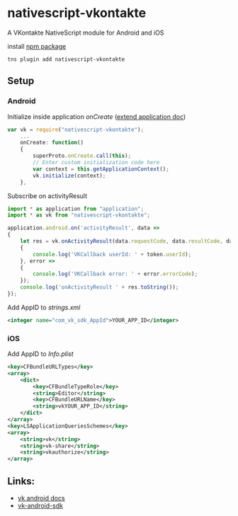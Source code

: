 # nativescript-vkontakte
A VKontakte NativeScript module for Android and iOS

install [npm package](https://www.npmjs.com/package/nativescript-vkontakte)
```
tns plugin add nativescript-vkontakte
```

## Setup

### Android

Initialize inside application *onCreate* 
([extend application doc](https://docs.nativescript.org/runtimes/android/advanced-topics/extend-application-activity))
```javascript
var vk = require("nativescript-vkontakte");
    ...
    onCreate: function() 
    {
        superProto.onCreate.call(this);
        // Enter custom initialization code here
        var context = this.getApplicationContext();
        vk.initialize(context);
    },
```

Subscribe on activityResult

```typescript
import * as application from "application";
import * as vk from "nativescript-vkontakte";

application.android.on('activityResult', data => 
{
    let res = vk.onActivityResult(data.requestCode, data.resultCode, data.intent, token => 
    {
        console.log('VKCallback userId: ' + token.userId);
    }, error => 
    {
        console.log('VKCallback error: ' + error.errorCode);
    });
    console.log('onActivityResult ' + res.toString());
});
```

Add AppID to *strings.xml*

```xml
<integer name="com_vk_sdk_AppId">YOUR_APP_ID</integer>
```

### iOS

Add AppID to *Info.plist*
```xml
<key>CFBundleURLTypes</key>
<array>
    <dict>
        <key>CFBundleTypeRole</key>
        <string>Editor</string>
        <key>CFBundleURLName</key>
        <string>vkYOUR_APP_ID</string>
    </dict>
</array>
<key>LSApplicationQueriesSchemes</key>
<array>
    <string>vk</string>
    <string>vk-share</string>
    <string>vkauthorize</string>
</array>
```

## Links:
* [vk android docs](https://vk.com/dev/android_sdk)
* [vk-android-sdk](https://github.com/VKCOM/vk-android-sdk)
